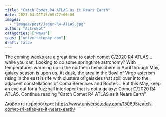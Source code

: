 ```yaml
---
title: "Catch Comet R4 ATLAS as it Nears Earth"
date: 2021-04-21T15:05:27+00:00
images:
  - "images/post/Jager-R4-ATLAS.jpg"
author: "AstroBot"
categories: ["News"]
tags: ["universetoday.com"]
draft: false
---
```


The coming weeks are a great time to catch comet C/2020 R4 ATLAS… while you can. Looking to do some springtime astronomy? With temperatures warming up in the northern hemisphere in April through May, galaxy season is upon us. At dusk, the area in the Bowl of Virgo asterism rising in the east is rife with clusters of galaxies that spill over into the adjacent constellations of Coma Berenices and Boötes… But this May, keep an eye out for a fuzzball interloper that is not a galaxy: Comet C/2020 R4 ATLAS. Continue reading “Catch Comet R4 ATLAS as it Nears Earth” 

Διαβάστε περισσότερα: https://www.universetoday.com/150895/catch-comet-r4-atlas-as-it-nears-earth/
